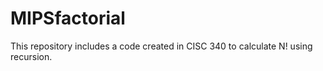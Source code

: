 # MIPSfactorial
This repository includes a code created in CISC 340 to calculate N! using recursion.

